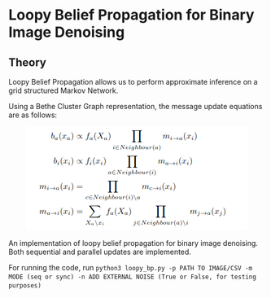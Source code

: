 # Loopy Belief Propagation for Binary Image Denoising

## Theory

Loopy Belief Propagation allows us to perform approximate inference on a grid structured Markov Network. 

Using a Bethe Cluster Graph representation, the message update equations are as follows:

<p align="center">
  <img src="./images/loopy_equations.png"> 
</p>

An implementation of loopy belief propagation for binary image denoising. Both sequential and parallel updates are implemented.

For running the code, run `python3 loopy_bp.py -p PATH TO IMAGE/CSV -m MODE (seq or sync) -n ADD EXTERNAL NOISE (True or False, for testing purposes)`

